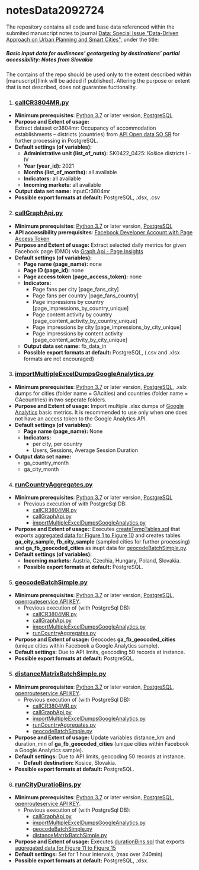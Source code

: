 # notesData2092724  

The repository contains all code and base data referenced within the submited manuscript notes to journal [Data: Special Issue "Data-Driven Approach on Urban Planning and Smart Cities"](https://www.mdpi.com/journal/data/special_issues/78AR6O8M60), under the title:  
##### Basic input data for audiences’ geotargeting by destinations’ partial accessibility: Notes from Slovakia 

The contains of the repo should be used only to the extent described within [manuscript](link will be added if published). Altering the purpose or extent that is not described, does not guarantee fuctionality.

1. ### [callCR3804MR.py](https://github.com/csabasidor/notesData2092724/blob/main/callCR3804MR.py)  
- **Minimum prerequisites**: [Python 3.7](https://www.python.org/downloads/release/python-370/) or later version, [PostgreSQL](https://www.postgresql.org/download/)
- **Purpose and Extent of usage:**   
Extract dataset cr3804mr: Occupancy of accommodation establishments – districts (countries) from [API Open data SO SR](https://slovak.statistics.sk/wps/portal/ext/Databases/Open_data/) for further processing in PostgreSQL.
- **Default settings (of variables):**   
    - **Administrative unit (list_of_nuts):** SK0422_0425: Košice districts I - IV  
    - **Year (year_id):** 2021 
    - **Months (list_of_months):** all available  
    - **Indicators:**  all available
    - **Incoming markets:** all available  
- **Output data set name:** inputCr3804mr  
- **Possible export formats at default:** PostgreSQL, .xlsx, .csv 

2. ### [callGraphApi.py](https://github.com/csabasidor/manuscriptData/blob/main/callGraphApi.py)  
- **Minimum prerequisites**: [Python 3.7](https://www.python.org/downloads/release/python-370/) or later version, [PostgreSQL](https://www.postgresql.org/download/)
- **API accessibility prerequisites**: [Facebook Developer Account with Page Access Token](https://developers.facebook.com/docs/facebook-login/guides/access-tokens/)  
- **Purpose and Extent of usage:** Extract selected daily metrics for given Facebook page (DMO) via [Graph Api - Page Insights](https://developers.facebook.com/docs/graph-api/reference/insights/#page-impressions)
- **Default settings (of variables):**   
    - **Page name (page_name):** none
    - **Page ID (page_id):** none 
    - **Page access token (page_access_token):** none
    - **Indicators:**
        - Page fans per city [page_fans_city]       
        - Page fans per country [page_fans_country]  
        - Page impressions by country [page_impressions_by_country_unique]  
        - Page content activity by country [page_content_activity_by_country_unique]  
        - Page impressions by city [page_impressions_by_city_unique]  
        - Page impressions by content activity [page_content_activity_by_city_unique]     
    - **Output data set name:** fb_data_in  
    - **Possible export formats at default:** PostgreSQL, (.csv and .xlsx formats are not encouraged) 

3. ### [importMultipleExcelDumpsGoogleAnalytics.py](https://github.com/csabasidor/notesData2092724/blob/main/importMultipleExcelDumpsGoogleAnalytics.py)  
- **Minimum prerequisites**: [Python 3.7](https://www.python.org/downloads/release/python-370/) or later version, [PostgreSQL](https://www.postgresql.org/download/), .xslx dumps for cities (folder name = GAcities) and countries (folder name = GAcountries) in two seperate folders.
- **Purpose and Extent of usage:** Import multiple .xlsx dumps of [Google Analytics](https://analytics.google.com/) basic metrics. It is recommended to use only when one does not have an access token to the Google Analytics API.
- **Default settings (of variables):**   
    - **Page name (page_name):** None  
    - **Indicators:**  
        - per city, per country
        - Users, Sessions, Average Session Duration  
- **Output data set name:**
    - ga_country_month
    - ga_city_month

4. ### [runCountryAggregates.py](https://github.com/csabasidor/notesData2092724/blob/main/ExportDataLayers/runCountryAggregates.py)  
- **Minimum prerequisites**: [Python 3.7](https://www.python.org/downloads/release/python-370/) or later version, [PostgreSQL](https://www.postgresql.org/download/)  
  - Previous execution of with PostgreSql DB:  
     - [callCR3804MR.py](https://github.com/csabasidor/notesData2092724/blob/main/callCR3804MR.py)  
     - [callGraphApi.py](https://github.com/csabasidor/manuscriptData/blob/main/callGraphApi.py)  
     - [importMultipleExcelDumpsGoogleAnalytics.py](https://github.com/csabasidor/notesData2092724/blob/main/importMultipleExcelDumpsGoogleAnalytics.py)  
- **Purpose and Extent of usage:**: Executes [createTempTables.sql](https://github.com/csabasidor/notesData2092724/blob/main/ExportDataLayers/createTempTables.sql) that exports [aggregated data for Figure 1 to Figure 10](https://github.com/csabasidor/notesData2092724/blob/main/ExportDataLayers/graphData) and creates tables **ga_city_sample, fb_city_sample** (sampled cities for further processing) and **ga_fb_geocoded_cities** as inupt data for [geocodeBatchSimple.py](https://github.com/csabasidor/notesData2092724/blob/main/geocodeBatchSimple.py).  
- **Default settings (of variables):**   
    - **Incoming markets:** Austria, Czechia, Hungary, Poland, Slovakia.    
    - **Possible export formats at default:** PostgreSQL.

5. ### [geocodeBatchSimple.py](https://github.com/csabasidor/notesData2092724/blob/main/geocodeBatchSimple.py)  
- **Minimum prerequisites**: [Python 3.7](https://www.python.org/downloads/release/python-370/) or later version, [PostgreSQL](https://www.postgresql.org/download/), [openrouteservice API KEY](https://openrouteservice.org/dev/#/signup).  
  - Previous execution of (with PostgreSql DB):  
    - [callCR3804MR.py](https://github.com/csabasidor/notesData2092724/blob/main/callCR3804MR.py)  
    - [callGraphApi.py](https://github.com/csabasidor/manuscriptData/blob/main/callGraphApi.py)  
    - [importMultipleExcelDumpsGoogleAnalytics.py](https://github.com/csabasidor/notesData2092724/blob/main/importMultipleExcelDumpsGoogleAnalytics.py)
    - [runCountryAggregates.py](https://github.com/csabasidor/notesData2092724/blob/main/ExportDataLayers/runCountryAggregates.py)  
- **Purpose and Extent of usage:** Geocodes **ga_fb_geocoded_cities** (unique cities within Facebook a Google Analytics sample).   
- **Default settings:** Due to API limits, geocoding 50 records at instance.       
- **Possible export formats at default:** PostgreSQL.

5. ### [distanceMatrixBatchSimple.py](https://github.com/csabasidor/notesData2092724/blob/main/distanceMatrixBatchSimple.py)  
- **Minimum prerequisites**: [Python 3.7](https://www.python.org/downloads/release/python-370/) or later version, [PostgreSQL](https://www.postgresql.org/download/), [openrouteservice API KEY](https://openrouteservice.org/dev/#/signup).  
  - Previous execution of (with PostgreSql DB):  
    - [callCR3804MR.py](https://github.com/csabasidor/notesData2092724/blob/main/callCR3804MR.py)  
    - [callGraphApi.py](https://github.com/csabasidor/manuscriptData/blob/main/callGraphApi.py)  
    - [importMultipleExcelDumpsGoogleAnalytics.py](https://github.com/csabasidor/notesData2092724/blob/main/importMultipleExcelDumpsGoogleAnalytics.py)
    - [runCountryAggregates.py](https://github.com/csabasidor/notesData2092724/blob/main/ExportDataLayers/runCountryAggregates.py)  
    - [geocodeBatchSimple.py](https://github.com/csabasidor/notesData2092724/blob/main/geocodeBatchSimple.py)  
- **Purpose and Extent of usage:** Update variables distance_km and duration_min of **ga_fb_geocoded_cities** (unique cities within Facebook a Google Analytics sample).   
- **Default settings:** Due to API limits, geocoding 50 records at instance. 
  - **Default destination:** Kosice, Slovakia.  
- **Possible export formats at default:** PostgreSQL.

6. ### [runCityDuratioBins.py](https://github.com/csabasidor/notesData2092724/blob/main/ExportDataLayers/runCityDuratioBins.py)
- **Minimum prerequisites**: [Python 3.7](https://www.python.org/downloads/release/python-370/) or later version, [PostgreSQL](https://www.postgresql.org/download/), [openrouteservice API KEY](https://openrouteservice.org/dev/#/signup).  
  - Previous execution of (with PostgreSql DB):  
    - [callGraphApi.py](https://github.com/csabasidor/manuscriptData/blob/main/callGraphApi.py)  
    - [importMultipleExcelDumpsGoogleAnalytics.py](https://github.com/csabasidor/notesData2092724/blob/main/importMultipleExcelDumpsGoogleAnalytics.py)
    - [geocodeBatchSimple.py](https://github.com/csabasidor/notesData2092724/blob/main/geocodeBatchSimple.py)  
    - [distanceMatrixBatchSimple.py](https://github.com/csabasidor/notesData2092724/blob/main/distanceMatrixBatchSimple.py)  
- **Purpose and Extent of usage:** Executes [durationBins.sql](https://github.com/csabasidor/notesData2092724/blob/main/ExportDataLayers/createTempTables.sql) that exports [aggregated data for Figure 11 to Figure 15](https://github.com/csabasidor/notesData2092724/blob/main/ExportDataLayers/graphData)
- **Default settings:** Set for 1 hour intervals, (max over 240min)  
- **Possible export formats at default:** PostgreSQL, .xlsx.

